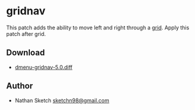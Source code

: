 gridnav
=======
This patch adds the ability to move left and right through a [grid](../grid).
Apply this patch after grid.

Download
--------
* [dmenu-gridnav-5.0.diff](dmenu-gridnav-5.0.diff)

Author
------
* Nathan Sketch <sketchn98@gmail.com>

